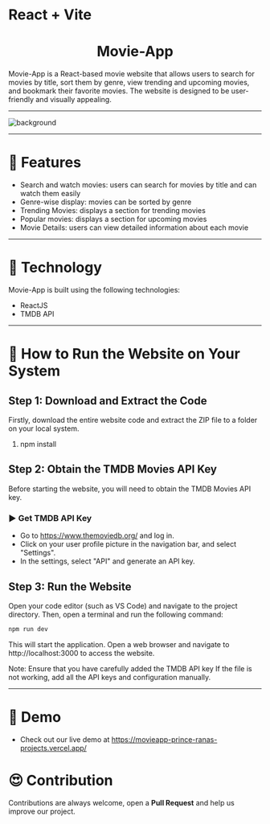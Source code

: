# React + Vite

  
 <h1 align="center">Movie-App</h1>
Movie-App is a React-based movie website that allows users to search for movies by title, sort them by genre, view trending and upcoming movies, and bookmark their favorite movies. The website is designed to be user-friendly and visually appealing.
<hr/>



![background](https://github.com/Princeranaa/Movieapp/assets/118331128/e4c37f22-ec8f-47e4-83f0-10fda41fd9df)

<hr/>

# 🍿 Features 

- Search and watch movies: users can search for movies by title and can watch them easily
- Genre-wise display: movies can be sorted by genre
- Trending Movies: displays a section for trending movies
- Popular movies: displays a section for upcoming movies
- Movie Details: users can view detailed information about each movie


<hr/>

# 🍿 Technology

Movie-App is built using the following technologies:

- ReactJS
- TMDB API

<hr/>

# 🍿 How to Run the Website on Your System

## Step 1: Download and Extract the Code

Firstly, download the entire website code and extract the ZIP file to a folder on your local system.
1. npm install

## Step 2: Obtain the TMDB Movies API Key 

Before starting the website, you will need to obtain the TMDB Movies API key.

### ▶️ Get TMDB API Key 

- Go to https://www.themoviedb.org/ and log in.
- Click on your user profile picture in the navigation bar, and select "Settings".
- In the settings, select "API" and generate an API key.


## Step 3: Run the Website

Open your code editor (such as VS Code) and navigate to the project directory. Then, open a terminal and run the following command:

```bash
npm run dev
```
This will start the application. Open a web browser and navigate to http://localhost:3000 to access the website.

Note: Ensure that you have carefully added the TMDB API key  If the file is not working, add all the API keys and configuration manually.

<hr/>

# 🍿 Demo 

- Check out our live demo at https://movieapp-prince-ranas-projects.vercel.app/
 



  

# 😍 Contribution
Contributions are always welcome, open a **Pull Request** and help us improve our project.

 

